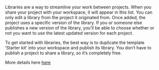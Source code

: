 Libraries are a way to streamline your work between projects. When you share your project with your workspace, it will appear in this list.
You can only edit a library from the project it originated from.
Once added, the project uses a specific version of the library. If you or someone else publishes a new version of the library, you’ll be able to choose whether or not you want to use the latest updated version for each project.

To get started with libraries, the best way is to duplicate the template ‘Starter kit’ into your workspace and publish its library. You don’t have to publish a project to share a library, so it’s completely free.

More details here [here](https://docs.weweb.io/libraries/intro-to-libraries.html )
